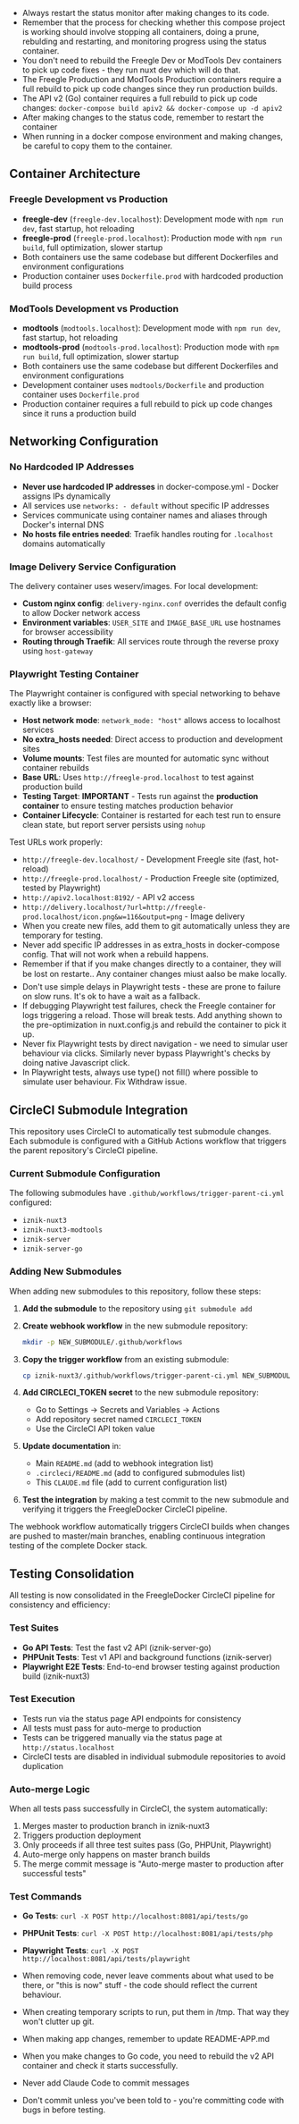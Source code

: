 - Always restart the status monitor after making changes to its code.
- Remember that the process for checking whether this compose project is working should involve stopping all containers, doing a prune, rebulding and restarting, and monitoring progress using the status container.
- You don't need to rebuild the Freegle Dev or ModTools Dev containers to pick up code fixes - they run nuxt dev which will do that.
- The Freegle Production and ModTools Production containers require a full rebuild to pick up code changes since they run production builds.
- The API v2 (Go) container requires a full rebuild to pick up code changes: `docker-compose build apiv2 && docker-compose up -d apiv2`
- After making changes to the status code, remember to restart the container
- When running in a docker compose environment and making changes, be careful to copy them to the container.

## Container Architecture

### Freegle Development vs Production
- **freegle-dev** (`freegle-dev.localhost`): Development mode with `npm run dev`, fast startup, hot reloading
- **freegle-prod** (`freegle-prod.localhost`): Production mode with `npm run build`, full optimization, slower startup
- Both containers use the same codebase but different Dockerfiles and environment configurations
- Production container uses `Dockerfile.prod` with hardcoded production build process

### ModTools Development vs Production
- **modtools** (`modtools.localhost`): Development mode with `npm run dev`, fast startup, hot reloading
- **modtools-prod** (`modtools-prod.localhost`): Production mode with `npm run build`, full optimization, slower startup
- Both containers use the same codebase but different Dockerfiles and environment configurations
- Development container uses `modtools/Dockerfile` and production container uses `Dockerfile.prod`
- Production container requires a full rebuild to pick up code changes since it runs a production build

## Networking Configuration

### No Hardcoded IP Addresses
- **Never use hardcoded IP addresses** in docker-compose.yml - Docker assigns IPs dynamically
- All services use `networks: - default` without specific IP addresses
- Services communicate using container names and aliases through Docker's internal DNS
- **No hosts file entries needed**: Traefik handles routing for `.localhost` domains automatically

### Image Delivery Service Configuration
The delivery container uses weserv/images. For local development:
- **Custom nginx config**: `delivery-nginx.conf` overrides the default config to allow Docker network access
- **Environment variables**: `USER_SITE` and `IMAGE_BASE_URL` use hostnames for browser accessibility
- **Routing through Traefik**: All services route through the reverse proxy using `host-gateway`

### Playwright Testing Container
The Playwright container is configured with special networking to behave exactly like a browser:
- **Host network mode**: `network_mode: "host"` allows access to localhost services
- **No extra_hosts needed**: Direct access to production and development sites
- **Volume mounts**: Test files are mounted for automatic sync without container rebuilds
- **Base URL**: Uses `http://freegle-prod.localhost` to test against production build
- **Testing Target**: **IMPORTANT** - Tests run against the **production container** to ensure testing matches production behavior
- **Container Lifecycle**: Container is restarted for each test run to ensure clean state, but report server persists using `nohup`

Test URLs work properly:
- `http://freegle-dev.localhost/` - Development Freegle site (fast, hot-reload)
- `http://freegle-prod.localhost/` - Production Freegle site (optimized, tested by Playwright)
- `http://apiv2.localhost:8192/` - API v2 access  
- `http://delivery.localhost/?url=http://freegle-prod.localhost/icon.png&w=116&output=png` - Image delivery
- When you create new files, add them to git automatically unless they are temporary for testing.
- Never add specific IP addresses in as extra_hosts in docker-compose config.  That will not work when a rebuild happens.
- Remember if that if you make changes directly to a container, they will be lost on restarte..  Any container changes miust aalso be make locally.
- Don't use simple delays in Playwright tests - these are prone to failure on slow runs.  It's ok to have a wait as a fallback.
- If debugging Playwright test failures, check the Freegle container for logs triggering a reload.  Those will break tests.  Add anything shown to the pre-optimization in nuxt.config.js and rebuild the container to pick it up.
- Never fix Playwright tests by direct navigation - we need to simular user behaviour via clicks.  Similarly never bypass Playwright's checks by doing native Javascript click.
- In Playwright tests, always use type() not fill() where possible to simulate user behaviour.
Fix Withdraw issue.

## CircleCI Submodule Integration

This repository uses CircleCI to automatically test submodule changes. Each submodule is configured with a GitHub Actions workflow that triggers the parent repository's CircleCI pipeline.

### Current Submodule Configuration

The following submodules have `.github/workflows/trigger-parent-ci.yml` configured:
- `iznik-nuxt3`
- `iznik-nuxt3-modtools` 
- `iznik-server`
- `iznik-server-go`

### Adding New Submodules

When adding new submodules to this repository, follow these steps:

1. **Add the submodule** to the repository using `git submodule add`

2. **Create webhook workflow** in the new submodule repository:
   ```bash
   mkdir -p NEW_SUBMODULE/.github/workflows
   ```

3. **Copy the trigger workflow** from an existing submodule:
   ```bash
   cp iznik-nuxt3/.github/workflows/trigger-parent-ci.yml NEW_SUBMODULE/.github/workflows/
   ```

4. **Add CIRCLECI_TOKEN secret** to the new submodule repository:
   - Go to Settings → Secrets and Variables → Actions
   - Add repository secret named `CIRCLECI_TOKEN`
   - Use the CircleCI API token value

5. **Update documentation** in:
   - Main `README.md` (add to webhook integration list)
   - `.circleci/README.md` (add to configured submodules list)
   - This `CLAUDE.md` file (add to current configuration list)

6. **Test the integration** by making a test commit to the new submodule and verifying it triggers the FreegleDocker CircleCI pipeline.

The webhook workflow automatically triggers CircleCI builds when changes are pushed to master/main branches, enabling continuous integration testing of the complete Docker stack.

## Testing Consolidation

All testing is now consolidated in the FreegleDocker CircleCI pipeline for consistency and efficiency:

### Test Suites
- **Go API Tests**: Test the fast v2 API (iznik-server-go)
- **PHPUnit Tests**: Test v1 API and background functions (iznik-server)
- **Playwright E2E Tests**: End-to-end browser testing against production build (iznik-nuxt3)

### Test Execution
- Tests run via the status page API endpoints for consistency
- All tests must pass for auto-merge to production
- Tests can be triggered manually via the status page at `http://status.localhost`
- CircleCI tests are disabled in individual submodule repositories to avoid duplication

### Auto-merge Logic
When all tests pass successfully in CircleCI, the system automatically:
1. Merges master to production branch in iznik-nuxt3
2. Triggers production deployment
3. Only proceeds if all three test suites pass (Go, PHPUnit, Playwright)
4. Auto-merge only happens on master branch builds
5. The merge commit message is "Auto-merge master to production after successful tests"

### Test Commands
- **Go Tests**: `curl -X POST http://localhost:8081/api/tests/go`
- **PHPUnit Tests**: `curl -X POST http://localhost:8081/api/tests/php`
- **Playwright Tests**: `curl -X POST http://localhost:8081/api/tests/playwright`

- When removing code, never leave comments about what used to be there, or "this is now" stuff - the code should reflect the current behaviour.
- When creating temporary scripts to run, put them in /tmp.  That way they won't clutter up git.
- When making app changes, remember to update README-APP.md
- When you make changes to Go code, you need to rebuild the v2 API container and check it starts successfully.
- Never add Claude Code to commit messages
- Don't commit unless you've been told to - you're committing code with bugs in before testing.